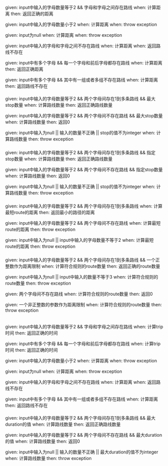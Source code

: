 given:
input中输入的字母数量等于2 && 字母和字母之间存在路线
when:
计算距离
then:
返回正确的距离

given:
input中输入的字母数量小于2
when:
计算距离
when:
throw exception

given:
input为null
when:
计算距离
when:
throw exception

given:
input中输入的字母和字母之间不存在路线
when:
计算距离
when:
返回路线不存在

given:
input中有多个字母 && 每一个字母和前后字母都存在路线
when:
计算距离
then:
返回正确距离

given:
input中有多个字母 && 其中有一组或者多组不存在路线
when:
计算距离
then:
返回路线不存在


####

given:
input中输入的字母数量等于2 && 两个字母间存在1到多条路线 && 最大stop数量
when:
计算路线数量
then:
返回正确路线数量

given:
input中输入的字母数量等于2 && 两个字母间不存在路线 && 最大stop数量
when:
计算路线数量
then:
返回0

given:
input中输入为null || 输入的数量不正确 || stop的值不为integer
when:
计算路线数量
then:
throw exception


###

given:
input中输入的字母数量等于2 && 两个字母间存在1到多条路线 && 指定stop数量
when:
计算路线数量
then:
返回正确路线数量

given:
input中输入的字母数量等于2 && 两个字母间不存在路线 && 指定stop数量
when:
计算路线数量
then:
返回0

given:
input中输入为null || 输入的数量不正确 || stop的值不为integer
when:
计算路线数量
then:
throw exception


###

given:
input中输入的字母数量等于2 && 两个字母间存在1到多条路线
when:
计算最短route的距离
then:
返回最小的路径的距离

given:
input中输入的字母数量等于2 && 两个字母间不存在路线
when:
计算最短route的距离
then:
throw exception

given:
input中输入为null || input中输入的字母数量不等于2
when:
计算最短route的距离
then:
throw exception


### 
given:
input中输入的字母数量等于2 && 两个字母间存在1到多条路线 && 一个正整数作为距离限制
when:
计算符合规则的route数量
then:
返回正确的route数量

given:
input中输入为null || input中输入的数量不等于3
when:
计算符合规则的route数量
then:
throw exception

given:
两个字母间不存在路线
when:
计算符合规则的route数量
then:
返回0

given:
一个非正整数的参数作为距离限制
when:
计算符合规则的route数量
then:
throw exception


######
given:
input中输入的字母数量等于2 && 字母和字母之间存在路线
when:
计算trip时间
then:
返回正确的时间

given:
input中有多个字母 && 每一个字母和前后字母都存在路线
when:
计算trip时间
then:
返回正确的时间

given:
input中输入的字母数量小于2
when:
计算距离
when:
throw exception

given:
input为null
when:
计算距离
when:
throw exception

given:
input中输入的字母和字母之间不存在路线
when:
计算距离
when:
返回路线不存在

given:
input中有多个字母 && 其中有一组或者多组不存在路线
when:
计算距离
then:
返回路线不存在


####

given:
input中输入的字母数量等于2 && 两个字母间存在1到多条路线 && 最大duration的值
when:
计算路线数量
then:
返回正确路线数量

given:
input中输入的字母数量等于2 && 两个字母间不存在路线 && 最大duration的值
when:
计算路线数量
then:
返回0

given:
input中输入为null || 输入的数量不正确 || 最大duration的值不为integer
when:
计算路线数量
then:
throw exception